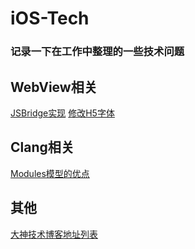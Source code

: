 # iOS-Tech
### 记录一下在工作中整理的一些技术问题

## WebView相关
[JSBridge实现](./H5/JSBridge.md)
[修改H5字体](./H5/H5Font.md)


## Clang相关
[Modules模型的优点](./Clang/Modules.md)

## 其他 
[大神技术博客地址列表](./Others/BlogList.md)



